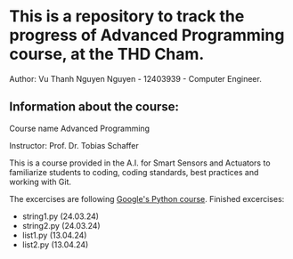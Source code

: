 # This is a repository to track the progress of Advanced Programming course, at the THD Cham.
Author: Vu Thanh Nguyen Nguyen - 12403939 - Computer Engineer.

## Information about the course:
Course name Advanced Programming

Instructor: Prof. Dr. Tobias Schaffer

This is a course provided in the A.I. for Smart Sensors and Actuators to familiarize students to coding, coding standards, best practices and working with Git.

The excercises are following [Google's Python course](https://developers.google.com/edu/python/).
Finished excercises:
- string1.py (24.03.24)
- string2.py (24.03.24)
- list1.py (13.04.24)
- list2.py (13.04.24)
